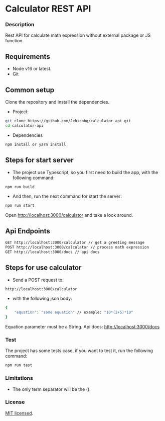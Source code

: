 # Calculator REST API

### Description

Rest API for calculate math expression without external package or JS function.

## Requirements

- Node v16 or latest.
- Git

## Common setup

Clone the repository and install the dependencies.

- Project:

```bash
git clone https://github.com/Jehicobg/calculator-api.git
cd calculator-api
```

- Dependencies

```bash
npm install or yarn install
```

## Steps for start server

- The project use Typescript, so you first need to build the app, with the following command:

```bash
npm run build
```

- And then, run the next command for start the server:

```bash
npm run start
```

Open [http://localhost:3000/calculator](http://localhost:3000/calculator) and take a look around.

## Api Endpoints

```bash
GET http://localhost:3000/calculator // get a greeting message
POST http://localhost:3000/calculator // process math expression
GET http://localhost:3000/docs // api docs
```

## Steps for use calculator

- Send a POST request to:

```bash
http://localhost:3000/calculator
```

- with the following json body:

```bash
{
    "equation": "some equation" // example: "10*(2+5)*10"
}
```

Equation parameter must be a String.
Api docs: [http://localhost:3000/docs](http://localhost:3000/docs)

### Test

The project has some tests case, if you want to test it, run the following command:

```bash
npm run test
```

### Limitations

- The only term separator will be the ().

### License

[MIT licensed](./LICENSE).

